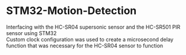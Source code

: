# STM32-Motion-Detection
Interfacing with the HC-SR04 supersonic sensor and the HC-SR501 PIR sensor using STM32<br/>
Custom clock configuration was used to create a microsecond delay function that was necessary for the HC-SR04 sensor to function

